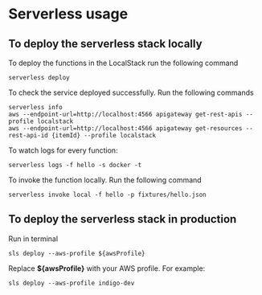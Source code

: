 # Serverless usage

## To deploy the serverless stack locally

To deploy the functions in the LocalStack run the following command

```shell
serverless deploy
```

To check the service deployed successfully. Run the following commands

```shell
serverless info
aws --endpoint-url=http://localhost:4566 apigateway get-rest-apis --profile localstack
aws --endpoint-url=http://localhost:4566 apigateway get-resources --rest-api-id {itemId} --profile localstack
```

To watch logs for every function:

```shell
serverless logs -f hello -s docker -t
```

To invoke the function locally. Run the following command

```shell
serverless invoke local -f hello -p fixtures/hello.json
```

## To deploy the serverless stack in production

Run in terminal

```shell
sls deploy --aws-profile ${awsProfile}
```

Replace **${awsProfile}** with your AWS profile. For example:

```
sls deploy --aws-profile indigo-dev
```

